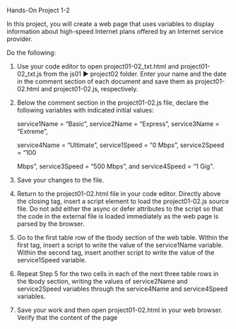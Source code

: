 Hands-On Project 1-2

In this project, you will create a web page that uses variables to display information about high-speed Internet plans offered by an Internet service provider. 

Do the following:

1. Use your code editor to open project01-02_txt.html and project01-02_txt.js from the js01 ► project02 folder. Enter your name and the date in the comment section of each document and save them as project01-02.html and project01-02.js, respectively.

2. Below the comment section in the project01-02.js file, declare the following variables with indicated initial values:

    service1Name = “Basic”, service2Name = “Express”, service3Name = “Extreme”,

    service4Name = “Ultimate”, service1Speed = “0 Mbps”, service2Speed = “100

    Mbps”, service3Speed = “500 Mbps”, and service4Speed = “1 Gig”.

3. Save your changes to the file.

4. Return to the project01-02.html file in your code editor. Directly above the closing </head> tag, insert a script element to load the project01-02.js source file. Do not add either the async or defer attributes to the script so that the code in the external file is loaded immediately as the web page is parsed by the browser.

5. Go to the first table row of the tbody section of the web table. Within the first <td> tag, insert a script to write the value of the service1Name variable. Within the second <td> tag, insert another script to write the value of the service1Speed variable.

6. Repeat Step 5 for the two cells in each of the next three table rows in the tbody section, writing the values of service2Name and service2Speed variables through the service4Name and service4Speed variables.

7. Save your work and then open project01-02.html in your web browser. Verify that the content of the page